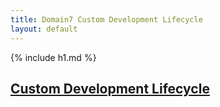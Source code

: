 ```yaml
---
title: Domain7 Custom Development Lifecycle
layout: default
---
```


{% include h1.md %}

## <a href="lifecycle/1.html">Custom Development Lifecycle</a>
